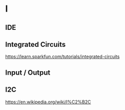 # I

## IDE

## Integrated Circuits

[https:\/\/learn.sparkfun.com\/tutorials\/integrated-circuits](https://learn.sparkfun.com/tutorials/integrated-circuits)

## Input \/ Output

## **I2C**

[https:\/\/en.wikipedia.org\/wiki\/I%C2%B2C](https://en.wikipedia.org/wiki/I%C2%B2C)

